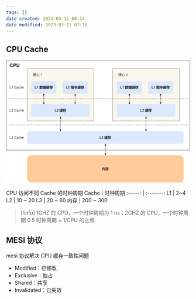 ```yaml
---
tags: []
date created: 2023-03-12 06:14
date modified: 2023-03-12 07:18
---
```


## CPU Cache

![](attachments/Pasted%20image%2020230312061926.png)

CPU 访问不同 Cache 的时钟周期
Cache | 时钟周期
:-----: | :-------:
L1 | 2~4
L2 | 10 ~ 20
L3 | 20 ~ 60
内存 | 200 ~ 300
>[!info]
>1GHZ 的 CPU，一个时钟周期为 1 ns；2GHZ 的 CPU，一个时钟周期 0.5
>时钟周期 = 1/CPU 的主频

## MESI 协议

mesi 协议解决 CPU 缓存一致性问题
- Modified：已修改
- Exclusive：独占
- Shared：共享
- Invalidated：已失效
